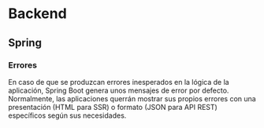 # Backend

## Spring

### Errores

En caso de que se produzcan errores inesperados en la lógica de la aplicación, Spring Boot genera unos mensajes de error por defecto. Normalmente, las aplicaciones querrán mostrar sus propios errores con una presentación (HTML para SSR) o formato (JSON para API REST) específicos según sus necesidades.